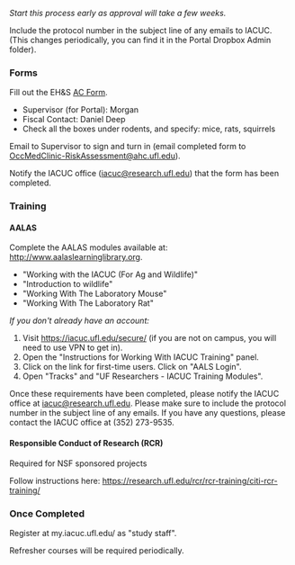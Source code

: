 *Start this process early as approval will take a few weeks.*

Include the protocol number in the subject line of any emails to IACUC. (This changes periodically, you can find it in the Portal Dropbox Admin folder).

### Forms

Fill out the EH&S [AC Form](http://webfiles.ehs.ufl.edu/ACForm.pdf).
  * Supervisor (for Portal): Morgan
  * Fiscal Contact: Daniel Deep
  * Check all the boxes under rodents, and specify: mice, rats, squirrels

Email to Supervisor to sign and turn in (email completed form to OccMedClinic-RiskAssessment@ahc.ufl.edu).

Notify the IACUC office (iacuc@research.ufl.edu) that the form has been completed.  

### Training

#### AALAS

Complete the AALAS modules available at: http://www.aalaslearninglibrary.org. 
* "Working with the IACUC (For Ag and Wildlife)"
* "Introduction to wildlife"
* "Working With The Laboratory Mouse" 
* "Working With The Laboratory Rat" 

*If you don't already have an account:*
1. Visit https://iacuc.ufl.edu/secure/ (if you are not on campus, you will need to use VPN to get in). 
2. Open the "Instructions for Working With IACUC Training" panel.
3. Click on the link for first-time users. Click on "AALS Login".
4. Open "Tracks" and "UF Researchers - IACUC Training Modules".
 
Once these requirements have been completed, please notify the IACUC office at iacuc@research.ufl.edu. Please make sure to include the protocol number in the subject line of any emails. If you have any questions, please contact the IACUC office at (352) 273-9535.

#### Responsible Conduct of Research (RCR)

Required for NSF sponsored projects

Follow instructions here: https://research.ufl.edu/rcr/rcr-training/citi-rcr-training/

### Once Completed 

Register at my.iacuc.ufl.edu/ as "study staff".

Refresher courses will be required periodically.



